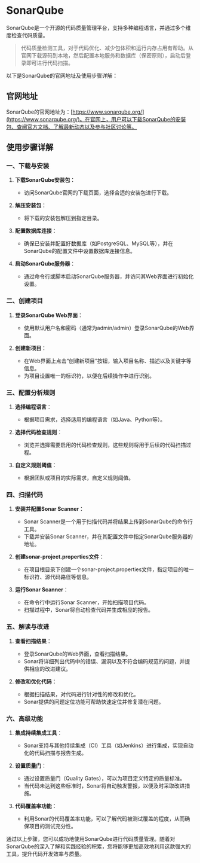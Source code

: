 # SonarQube

SonarQube是一个开源的代码质量管理平台，支持多种编程语言，并通过多个维度检查代码质量。
>代码质量检测工具，对于代码优化、减少包体积和运行内存占用有帮助。从官网下载源码到本地，然后配置本地服务和数据库（保密原则），启动后登录即可进行代码扫描。

以下是SonarQube的官网地址及使用步骤详解：

## 官网地址

SonarQube的官网地址为：[https://www.sonarqube.org/](https://www.sonarqube.org/)。在官网上，用户可以下载SonarQube的安装包、查阅官方文档、了解最新动态以及参与社区讨论等。

## 使用步骤详解

### 一、下载与安装

1. **下载SonarQube安装包**：

    - 访问SonarQube官网的下载页面，选择合适的安装包进行下载。

2. **解压安装包**：

    - 将下载的安装包解压到指定目录。

3. **配置数据库连接**：

    - 确保已安装并配置好数据库（如PostgreSQL、MySQL等），并在SonarQube的配置文件中设置数据库连接信息。

4. **启动SonarQube服务器**：

    - 通过命令行或脚本启动SonarQube服务器，并访问其Web界面进行初始化设置。

### 二、创建项目

1. **登录SonarQube Web界面**：

    - 使用默认用户名和密码（通常为admin/admin）登录SonarQube的Web界面。

2. **创建新项目**：

    - 在Web界面上点击“创建新项目”按钮，输入项目名称、描述以及关键字等信息。
    - 为项目设置唯一的标识符，以便在后续操作中进行识别。

### 三、配置分析规则

1. **选择编程语言**：

    - 根据项目需求，选择适用的编程语言（如Java、Python等）。

2. **选择代码检查规则**：

    - 浏览并选择需要启用的代码检查规则，这些规则将用于后续的代码扫描过程。

3. **自定义规则阈值**：

    - 根据团队或项目的实际需求，自定义规则阈值。

### 四、扫描代码

1. **安装并配置Sonar Scanner**：

    - Sonar Scanner是一个用于扫描代码并将结果上传到SonarQube的命令行工具。
    - 下载并安装Sonar Scanner，并在其配置文件中指定SonarQube服务器的地址。

2. **创建sonar-project.properties文件**：

    - 在项目根目录下创建一个sonar-project.properties文件，指定项目的唯一标识符、源代码路径等信息。

3. **运行Sonar Scanner**：

    - 在命令行中运行Sonar Scanner，开始扫描项目代码。
    - 扫描过程中，Sonar将自动检查代码并生成相应的报告。

### 五、解读与改进

1. **查看扫描结果**：

    - 登录SonarQube的Web界面，查看扫描结果。
    - Sonar将详细列出代码中的错误、漏洞以及不符合编码规范的问题，并提供相应的改进建议。

2. **修改和优化代码**：

    - 根据扫描结果，对代码进行针对性的修改和优化。
    - Sonar提供的问题定位功能可帮助快速定位并修复潜在问题。

### 六、高级功能

1. **集成持续集成工具**：

    - Sonar支持与其他持续集成（CI）工具（如Jenkins）进行集成，实现自动化的代码扫描与报告生成。

2. **设置质量门**：

    - 通过设置质量门（Quality Gates），可以为项目定义特定的质量标准。
    - 当代码未达到这些标准时，Sonar将自动触发警报，以便及时采取改进措施。

3. **代码覆盖率功能**：

    - 利用Sonar的代码覆盖率功能，可以了解代码被测试覆盖的程度，从而确保项目的测试充分性。

通过以上步骤，您可以成功地使用SonarQube进行代码质量管理。随着对SonarQube的深入了解和实践经验的积累，您将能够更加高效地利用这款强大的工具，提升代码开发效率与质量。

